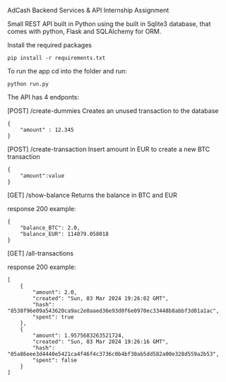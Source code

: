 AdCash Backend Services & API Internship Assignment

Small REST API built in Python using the built in Sqlite3 database, that comes with python, Flask
and SQLAlchemy for ORM. 

Install the required packages
```
pip install -r requirements.txt
```

To run the app cd into the folder and run:
```
python run.py
```

The API has 4 endponts:

[POST] /create-dummies
Creates an unused transaction to the database
```
{
    "amount" : 12.345
}
```

[POST] /create-transaction
Insert amount in EUR to create a new BTC transaction
```
{
    "amount":value
}
```
[GET] /show-balance
Returns the balance in BTC and EUR

response 200 example:
```
{
	"balance_BTC": 2.0,
	"balance_EUR": 114079.058018
}
```

[GET] /all-transactions

response 200 example:
```
[
	{
		"amount": 2.0,
		"created": "Sun, 03 Mar 2024 19:26:02 GMT",
		"hash": "8538f96e09a543620ca9ac2e0aaed36e93d0f6e0970ec33448b8abbf3d01a1ac",
		"spent": true
	},
	{
		"amount": 1.9575683263521724,
		"created": "Sun, 03 Mar 2024 19:26:16 GMT",
		"hash": "05a86eee3d4440e5421ca4f46f4c3736c0b4bf30ab5dd582a00e328d559a2b53",
		"spent": false
	}
]
```
